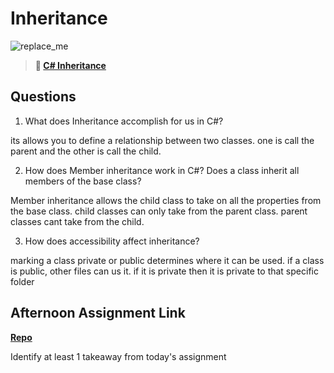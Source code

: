 # Inheritance

![replace_me](https://codeworks.blob.core.windows.net/public/assets/img/illustrations/placeholder.svg)

> **📖 [C# Inheritance](https://codeworksacademy.com/fs-student-guide/resources/wk10/04-Inheritance)**

## Questions

1. What does Inheritance accomplish for us in C#?

its allows you to define a relationship between two classes. one is call the parent and the other is call the child.

2. How does Member inheritance work in C#? Does a class inherit all members of the base class?

Member inheritance allows the child class to take on all the properties from the base class. child classes can only take from the parent class. parent classes cant take from the child.

3. How does accessibility affect inheritance?

marking a class private or public determines where it can be used. if a class is public, other files can us it. if it is private then it is private to that specific folder 

## Afternoon Assignment Link

**[Repo](https://github.com/NikolasLyons/AllSpice.git)**

Identify at least 1 takeaway from today's assignment

